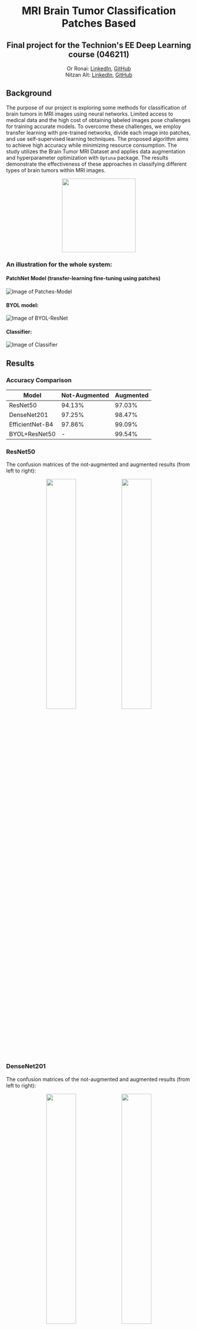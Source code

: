 <h1 align="center">MRI Brain Tumor Classification Patches Based</h1>
<h2 align="center">Final project for the Technion's EE Deep Learning course (046211)</h2> 
  <p align="center">
    Or Ronai: <a href="https://www.linkedin.com/in/orronai/">LinkedIn</a>, <a href="https://github.com/orronai">GitHub</a>
  <br>
    Nitzan Alt: <a href="https://www.linkedin.com/in/nitzan-alt-520767234/">LinkedIn</a>, <a href="https://github.com/NitzanAlt">GitHub</a>
  </p>


## Background
The purpose of our project is exploring some methods for classification of brain tumors in MRI images using neural networks.
Limited access to medical data and the high cost of obtaining labeled images pose challenges for training accurate models. To overcome these challenges, we employ transfer learning with pre-trained networks, divide each image into patches, and use self-supervised learning techniques. The proposed algorithm aims to achieve high accuracy while minimizing resource consumption. The study utilizes the Brain Tumor MRI Dataset and applies data augmentation and hyperparameter optimization with `Optuna` package. The results demonstrate the effectiveness of these approaches in classifying different types of brain tumors within MRI
images.

<p align="middle">
  <img src="./assets/patches_split.gif" height="200">
</p>

### An illustration for the whole system:
#### PatchNet Model (transfer-learning fine-tuning using patches)
![Image of Patches-Model](./assets/patches_model.jpg)

#### BYOL model: 
![Image of BYOL-ResNet](./assets/BYOL_explain.jpg)

#### Classifier:
![Image of Classifier](./assets/BYOL_net.jpg)

## Results
###  Accuracy Comparison
<div align="center">
  
  |Model| Not-Augmented | Augmented|
  |-----|-----|-----|
  |ResNet50| 94.13%| 97.03%|
  | DenseNet201| 97.25%| 98.47%|
  | EfficientNet-B4| 97.86%| 99.09%|
  | BYOL+ResNet50| -| 99.54%|

</div>

### ResNet50
The confusion matrices of the not-augmented and augmented results (from left to right):
<p align="middle">
  <img src="./assets/confussion_matrix/CM-resnet-not-augmented.png" width="40%" />
  <img src="./assets/confussion_matrix/CM-resnet-augmented.png" width="40%" /> 
</p>

### DenseNet201
The confusion matrices of the not-augmented and augmented results (from left to right):
<p align="middle">
  <img src="./assets/confussion_matrix/CM-densenet-not-augmented.png" width="40%" />
  <img src="./assets/confussion_matrix/CM-densenet-augmented.png" width="40%" /> 
</p>

### EfficientNet-B4
The confusion matrices of the not-augmented and augmented results (from left to right):
<p align="middle">
  <img src="./assets/confussion_matrix/CM-efficientnet-not-augmented.png" width="40%" />
  <img src="./assets/confussion_matrix/CM-efficientnet-augmented.png" width="40%" /> 
</p>

### BYOL+ResNet50
The confusion matrices of the augmented results:
<p align="middle">
  <img src="./assets/confussion_matrix/CM-byol-augmented.png" width="40%" />
</p>

#### t-SNE on 500 random test images representation 
<p align="middle">
  <img src="./outputs/'t-SNE_BYOL-2D'.png" width="40%" />
  <img src="./outputs/'t-SNE_BYOL-3D'.png" width="40%" /> 
</p>


## Files In The Repository
|File name| Purpsoe|
|---------------------------------------------------------------|-----------------------------------------------------------------|
|`dataset_preprocessing/train_validation_split.py`| Script in order to split the dataset into train-validation-test|
| `code/utils/*.py`| Save trained model for each run, save the results, and get the dataset loaders|
| `code/models/*.py`| The `PatchNet`, `BYOL` and `Classifier` models|
| `code/train.py`| Application for training each model|
| `code/optuna_train.py`| Application for finding the best hyperparameters for each model with `Optuna`|
| `code/main_*.ipynb`| Notebooks which include all data processing, training, and inference|

## Installation
1. Clone the repository
2. Install the basic packages using the provided `environment.yml` file by running: `conda env create -f environment.yml`.
3. Alternatively, you can install all the requiered packages with `pip install -r requirements.txt`.

### Prerequisites
|Library         | Version |
|--------------------|----|
|`Python`| `3.6.13 (Anaconda3)`|
|`efficientnet_pytorch`| `0.7.1`|
|`kornia`| `0.6.8`|
|`matplotlib`| `3.3.4`|
|`numpy`| `1.19.5`|
|`optuna`| `3.0.6`|
|`Pillow`| `8.4.0`|
|`scikit_learn`| `0.24.2`|
|`torch`| `1.10.2`|
|`torchvision`| `0.11.3`|
|`tqdm`| `4.64.1`|

### Run Our Model
In order to train the model and choose the hyperparameters according to `Optuna` suggestion, run the following functions: `run_experiments` and `train_model`.

If necessary, load the trained weights of the wanted model (`ResNet50`, `DenseNet201`, `EfficientNet-B4` or `Byol-ResNet`).

If you want to add new model to `PatchNet`, in `code/models/model.py` file, under `PatchNet` Class, add your model, or model name.
Alternatively, if you want to add model to `BYOL`, in `code/models/byol_net.py` file, under `ByolNet` Class, add your model, or model name.

## Sources & References
### Sources
* The dataset was taken from Kaggle [Brain Tumor MRI Dataset](https://www.kaggle.com/datasets/masoudnickparvar/brain-tumor-mri-dataset).
* The code originally was adapted from the following [Brain MRI Classification using PyTorch EfficientNetB0](https://debuggercafe.com/brain-mri-classification-using-pytorch-efficientnetb0/).
* The BYOL code was adapted from the following pytorch implementation of [byol_pytorch](https://github.com/lucidrains/byol-pytorch/blob/master/byol_pytorch/byol_pytorch.py).
### Refrences
* [Bootstrap Your Own Latent: A New Approach to Self-Supervised Learning](https://arxiv.org/abs/2006.07733). 
* [Densely Connected Convolutional Networks](https://arxiv.org/abs/1608.06993v5).
* [EfficientNet: Rethinking Model Scaling for Convolutional Neural Networks](https://arxiv.org/abs/1905.11946).
* [Deep Residual Learning for Image Recognition](https://arxiv.org/abs/1512.03385).
